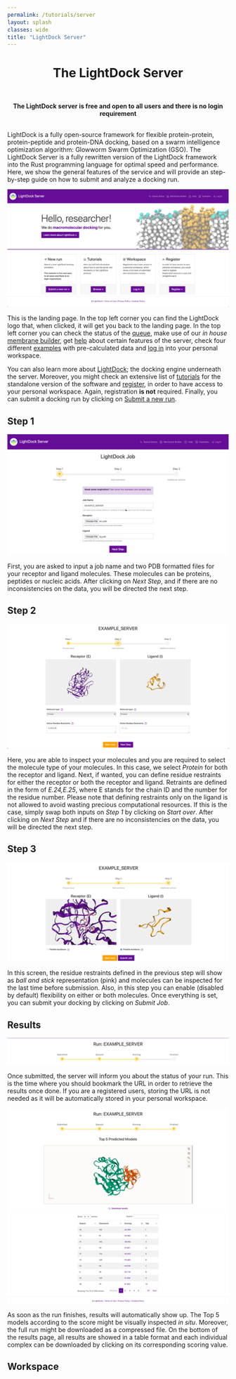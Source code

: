 ```yaml
---
permalink: /tutorials/server
layout: splash
classes: wide
title: "LightDock Server"
---
```


<center><h1 style="margin-top:40px">The LightDock Server</h1></center><br>

**<center>The LightDock server is free and open to all users and there is no login requirement</center><br>**


LightDock is a fully open-source framework for flexible protein-protein, protein-peptide and protein-DNA docking, based on a swarm intelligence optimization algorithm: Glowworm Swarm Optimization (GSO). The LightDock Server is a fully rewritten version of the LightDock framework into the Rust programming language for optimal speed and performance. Here, we show the general features of the service and will provide an step-by-step guide on how to submit and analyze a docking run. 


<center>
    <img src="/tutorials/server/images/landing-page.png">
</center>

This is the landing page. In the top left corner you can find the LightDock logo that, when clicked, it will get you back to the landing page. In the top left corner you can check the status of the [queue](https://server2.lightdock.org/job/queue), make use of our *in house* [membrane builder](https://server2.lightdock.org/membranator), get [help](https://server2.lightdock.org/help) about certain features of the server, check four different [examples](https://server2.lightdock.org/examples) with pre-calculated data and [log in](https://server2.lightdock.org/auth/login) into your personal workspace.

You can also learn more about [LightDock](https://lightdock.org/); the docking engine underneath the server. Moreover, you might check an extensive list of [tutorials](https://lightdock.org/tutorials) for the standalone version of the software and [register](https://server2.lightdock.org/auth/register), in order to have access to your personal workspace. Again, registration **is not** required. Finally, you can submit a docking run by clicking on [Submit a new run](https://server2.lightdock.org/job/quick/step/1).


## Step 1

<center>
    <img src="/tutorials/server/images/step_1.png">
</center>


First, you are asked to input a job name and two PDB formatted files for your receptor and ligand molecules. These molecules can be proteins, peptides or nucleic acids. After clicking on *Next Step*, and if there are no inconsistencies on the data, you will be directed the next step.


## Step 2

<center>
    <img src="/tutorials/server/images/step_2.png">
</center>


Here, you are able to inspect your molecules and you are required to select the molecule type of your molecules. In this case, we select *Protein* for both the receptor and ligand. Next, if wanted, you can define residue restraints for either the receptor or both the receptor and ligand. Retraints are defined in the form of *E.24,E.25*, where E stands for the chain ID and the number for the residue number. Please note that defining restraints only on the ligand is not allowed to avoid wasting precious computational resources. If this is the case, simply swap both inputs on *Step 1* by clicking on *Start over*. After clicking on *Next Step* and if there are no inconsistencies on the data, you will be directed the next step.


## Step 3


<center>
    <img src="/tutorials/server/images/step_3.png">
</center>


In this screen, the residue restraints defined in the previous step will show as *ball and stick* representation (pink) and molecules can be inspected for the last time before submission. Also, in this step you can enable (disabled by default) flexibility on either or both molecules. Once everything is set, you can submit your docking by clicking on *Submit Job*.


## Results


<center>
    <img src="/tutorials/server/images/running.png">
</center>


Once submitted, the server will inform you about the status of your run. This is the time where you should bookmark the URL in order to retrieve the results once done. If you are a registered users, storing the URL is not needed as it will be automatically stored in your personal workspace.


<center>
    <img src="/tutorials/server/images/finished_1.png">
    <img src="/tutorials/server/images/finished_2.png">
</center>


As soon as the run finishes, results will automatically show up. The Top 5 models according to the score might be visually inspected *in situ*. Moreover, the full run might be downloaded as a compressed file. On the bottom of the results page, all results are showed in a table format and each individual complex can be downloaded by clicking on its corresponding scoring value. 


## Workspace